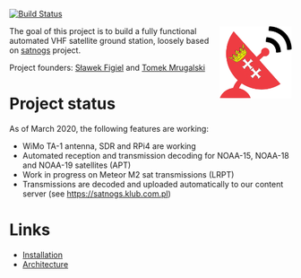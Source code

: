 [![Build Status](https://travis-ci.org/gut-space/satnogs.svg?branch=master)](https://travis-ci.org/gut-space/satnogs)

<img align="right" width="128" height="128" src="https://github.com/gut-space/satnogs/blob/master/doc/logo.png">

The goal of this project is to build a fully functional automated VHF satellite ground station, loosely based on [satnogs](https://satnogs.org) project.

Project founders: [Sławek Figiel](https://github.com/fivitti) and [Tomek Mrugalski](https://github.com/tomaszmrugalski/)

# Project status

As of March 2020, the following features are working:

- WiMo TA-1 antenna, SDR and RPi4 are working
- Automated reception and transmission decoding for NOAA-15, NOAA-18 and NOAA-19 satellites (APT)
- Work in progress on Meteor M2 sat transmissions (LRPT)
- Transmissions are decoded and uploaded automatically to our content server (see https://satnogs.klub.com.pl)

# Links

- [Installation](doc/install.md)
- [Architecture](doc/arch.md)
